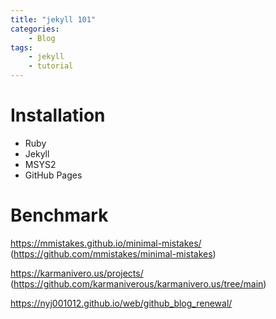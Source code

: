 ```yaml
---
title: "jekyll 101"
categories: 
    - Blog
tags:
    - jekyll
    - tutorial
---
```


# Installation

* Ruby
* Jekyll
* MSYS2
* GitHub Pages



# Benchmark


https://mmistakes.github.io/minimal-mistakes/ (https://github.com/mmistakes/minimal-mistakes)

https://karmanivero.us/projects/ (https://github.com/karmaniverous/karmanivero.us/tree/main)

https://nyj001012.github.io/web/github_blog_renewal/
